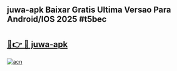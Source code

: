 ## juwa-apk Baixar Gratis Ultima Versao Para Android/IOS 2025 #t5bec

# <h2><a href="https://ainizakaria.my?title=juwa-apk&ref=20M">🔗👉 🔴 juwa-apk</a></h2>

[![acn](https://github.com/user-attachments/assets/0f9c940e-d8b0-45ae-aac7-cd30a18b3e1c)](https://ainizakaria.my?title=juwa-apk&ref=20M)

